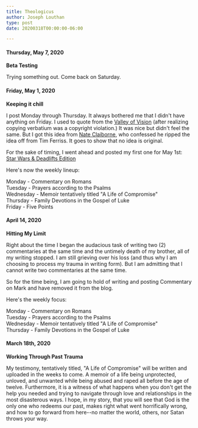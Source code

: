 ```yaml
---
title: Theologicus
author: Joseph Louthan
type: post
date: 20200318T00:00:00-06:00

---
```

#### Thursday, May 7, 2020
**Beta Testing**

Trying something out. Come back on Saturday.

#### Friday, May 1, 2020
**Keeping it chill**

I post Monday through Thursday. It always bothered me that I didn't have anything on Friday. I used to quote from the [Valley of Vision](https://banneroftruth.org/us/devotional-series/the-valley-of-vision-devotional/) (after realizing copying verbatium was a copyright violation.) It was nice but didn't feel the same. But I got this idea from [Nate Claiborne](http://nathanielclaiborne.com/sunday-seven-pizza-metal-billions/), who confessed he ripped the idea off from Tim Ferriss.  It goes to show that no idea is original.

For the sake of timing, I went ahead and posted my first one for May 1st: [Star Wars & Deadlifts Edition](https://theologic.us/five-point-friday/2020-05-01-five-point-friday/)

Here's now the weekly lineup:

Monday - Commentary on Romans<br>
Tuesday - Prayers according to the Psalms<br>
Wednesday - Memoir tentatively titled "A Life of Compromise"<br>
Thursday - Family Devotions in the Gospel of Luke<br>
Friday - Five Points

#### April 14, 2020

**Hitting My Limit**

Right about the time I began the audacious task of writing two (2) commentaries at the same time and the untimely death of my brother, all of my writing stopped. I am still grieving over his loss (and thus why I am choosing to process my trauma in writing form). But I am admitting that I cannot write two commentaries at the same time.

So for the time being, I am going to hold of writing and posting Commentary on Mark and have removed it from the blog.

Here's the weekly focus:

Monday - Commentary on Romans<br>
Tuesday - Prayers according to the Psalms<br>
Wednesday - Memoir tentatively titled "A Life of Compromise"<br>
Thursday - Family Devotions in the Gospel of Luke<br>


#### March 18th, 2020

**Working Through Past Trauma**

My testimony, tentatively titled, "A Life of Compromise" will be written and uploaded in the weeks to come.  A memoir of a life being unprotected, unloved, and unwanted while being abused and raped all before the age of twelve. Furthermore, it is a witness of what happens when you don't get the help you needed and trying to navigate through love and relationships in the most disasterous ways. I hope, in my story, that you will see that God is the only one who redeems our past, makes right what went horrifically wrong, and how to go forward from here--no matter the world, others, nor Satan throws your way.
